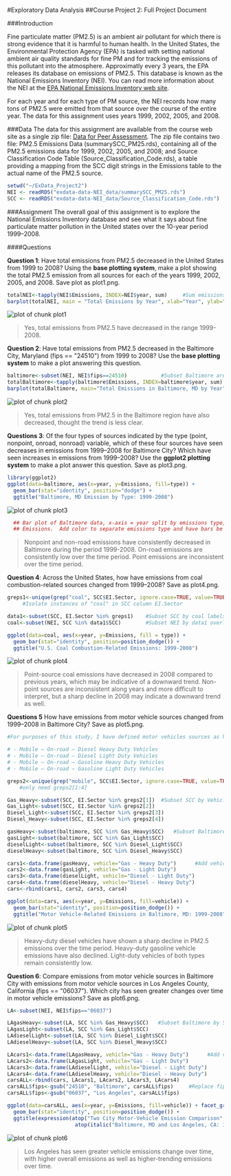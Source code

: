 
#Exploratory Data Analysis
##Course Project 2: Full Project Document


###Introduction

Fine particulate matter (PM2.5) is an ambient air pollutant for which there is strong evidence that it is harmful to human health. In the United States, the Environmental Protection Agency (EPA) is tasked with setting national ambient air quality standards for fine PM and for tracking the emissions of this pollutant into the atmosphere. Approximatly every 3 years, the EPA releases its database on emissions of PM2.5. This database is known as the National Emissions Inventory (NEI). You can read more information about the NEI at the [EPA National Emissions Inventory web site](http://www.epa.gov/ttn/chief/eiinformation.html).


For each year and for each type of PM source, the NEI records how many tons of PM2.5 were emitted from that source over the course of the entire year. The data for this assignment uses years 1999, 2002, 2005, and 2008.

###Data
The data for this assignment are available from the course web site as a single zip file: [Data for Peer Assessment](https://d396qusza40orc.cloudfront.net/exdata%2Fdata%2FNEI_data.zip).  The zip file contains two file: PM2.5 Emissions Data (summarySCC_PM25.rds), containing all of the PM2.5 emissions data for 1999, 2002, 2005, and 2008; and Source Classification Code Table (Source_Classification_Code.rds), a table providing a mapping from the SCC digit strings in the Emissions table to the actual name of the PM2.5 source. 


```r
setwd("~/ExData_Project2")
NEI <- readRDS("exdata-data-NEI_data/summarySCC_PM25.rds")             #PM2.5 Emissions Data
SCC <- readRDS("exdata-data-NEI_data/Source_Classification_Code.rds")  #Source Classification Code
```


###Assignment
The overall goal of this assignment is to explore the National Emissions Inventory database and see what it says about fine particulate matter pollution in the United states over the 10-year period 1999–2008. 


####Questions

**Question 1**:  Have total emissions from PM2.5 decreased in the United States from 1999 to 2008? Using the **base plotting system**, make a plot showing the total PM2.5 emission from all sources for each of the years 1999, 2002, 2005, and 2008.  Save plot as plot1.png.


```r
totalNEI<-tapply(NEI$Emissions, INDEX=NEI$year, sum)     #Sum emissions per year
barplot(totalNEI, main = "Total Emissions by Year", xlab="Year", ylab="Emissions")
```

![plot of chunk plot1](./fullProject_files/figure-html/plot1.png) 

> Yes, total emissions from PM2.5 have decreased in the range 1999-2008.

**Question 2**: Have total emissions from PM2.5 decreased in the Baltimore City, Maryland (fips == "24510") from 1999 to 2008? Use the **base plotting system** to make a plot answering this question.


```r
baltimore<-subset(NEI, NEI$fips==24510)           #Subset Baltimore area
totalBaltimore<-tapply(baltimore$Emissions, INDEX=baltimore$year, sum)   #Sum emissions per year
barplot(totalBaltimore, main="Total Emissions in Baltimore, MD by Year", xlab="Year", ylab="Emissions")
```

![plot of chunk plot2](./fullProject_files/figure-html/plot2.png) 

> Yes, total emissions from PM2.5 in the Baltimore region have also decreased, thought the trend is less clear.  

**Questions 3**:  Of the four types of sources indicated by the type (point, nonpoint, onroad, nonroad) variable, which of these four sources have seen decreases in emissions from 1999–2008 for Baltimore City? Which have seen increases in emissions from 1999–2008? Use the **ggplot2 plotting system** to make a plot answer this question.  Save as plot3.png.


```r
library(ggplot2)
ggplot(data=baltimore, aes(x=year, y=Emissions, fill=type)) +    
  geom_bar(stat="identity", position="dodge") +
  ggtitle("Baltimore, MD Emission by Type: 1999-2008")
```

![plot of chunk plot3](./fullProject_files/figure-html/plot3.png) 

```r
  ## Bar plot of Baltimore data, x-axis = year split by emissions type, y-axis = total     
  ## Emissions.  Add color to separate emissions type and have bars be side-by-side (not stacked)
```

> Nonpoint and non-road emissions have consistently decreased in Baltimore during the period 1999-2008.  On-road emissions are consistently low over the time period.  Point emissions are inconsistent over the time period.     


**Question 4**: Across the United States, how have emissions from coal combustion-related sources changed from 1999–2008?  Save as plot4.png.


```r
greps1<-unique(grep("coal", SCC$EI.Sector, ignore.case=TRUE, value=TRUE))  
     #Isolate instances of "coal" in SCC column EI.Sector

data1<-subset(SCC, EI.Sector %in% greps1)    #Subset SCC by coal labels
coal<-subset(NEI, SCC %in% data1$SCC)        #Subset NEI by data1 overlaps

ggplot(data=coal, aes(x=year, y=Emissions, fill = type)) + 
  geom_bar(stat="identity", position=position_dodge()) + 
  ggtitle("U.S. Coal Combustion-Related Emissions: 1999-2008")
```

![plot of chunk plot4](./fullProject_files/figure-html/plot4.png) 

> Point-source coal emissions have decreased in 2008 compared to previous years, which may be indicative of a downward trend.  Non-point sources are inconsistent along years and more difficult to interpret, but a sharp decline in 2008 may indicate a downward trend as well.


**Questions 5**  How have emissions from motor vehicle sources changed from 1999–2008 in Baltimore City?
Save as plot5.png.


```r
#For purposes of this study, I have defined motor vehicles sources as highway vehicles.  Included categories #are:

# - Mobile – On-road – Diesel Heavy Duty Vehicles
# - Mobile – On-road – Diesel Light Duty Vehicles
# - Mobile – On-road – Gasoline Heavy Duty Vehicles
# - Mobile – On-road – Gasoline Light Duty Vehicles

greps2<-unique(grep("mobile", SCC$EI.Sector, ignore.case=TRUE, value=TRUE))  
    #only need greps2[1:4]

Gas_Heavy<-subset(SCC, EI.Sector %in% greps2[1])  #Subset SCC by Vehicle Type
Gas_Light<-subset(SCC, EI.Sector %in% greps2[2])
Diesel_Light<-subset(SCC, EI.Sector %in% greps2[3])
Diesel_Heavy<-subset(SCC, EI.Sector %in% greps2[4])

gasHeavy<-subset(baltimore, SCC %in% Gas_Heavy$SCC)   #Subset Baltimore by SCC retaining vehicle type 
gasLight<-subset(baltimore, SCC %in% Gas_Light$SCC)
dieselLight<-subset(baltimore, SCC %in% Diesel_Light$SCC)
dieselHeavy<-subset(baltimore, SCC %in% Diesel_Heavy$SCC)

cars1<-data.frame(gasHeavy, vehicle="Gas - Heavy Duty")      #Add vehicle type column to NEI 
cars2<-data.frame(gasLight, vehicle="Gas - Light Duty")
cars3<-data.frame(dieselLight, vehicle="Diesel - Light Duty")
cars4<-data.frame(dieselHeavy, vehicle="Diesel - Heavy Duty")
cars<-rbind(cars1, cars2, cars3, cars4) 

ggplot(data=cars, aes(x=year, y=Emissions, fill=vehicle)) +
  geom_bar(stat="identity", position=position_dodge()) +
  ggtitle("Motor Vehicle-Related Emissions in Baltimore, MD: 1999-2008")
```

![plot of chunk plot5](./fullProject_files/figure-html/plot5.png) 

> Heavy-duty diesel vehicles have shown a sharp decline in PM2.5 emissions over the time period.  Heavy-duty gasoline vehicle emissions have also declined.  Light-duty vehicles of both types remain consistently low.  


**Question 6**:  Compare emissions from motor vehicle sources in Baltimore City with emissions from motor vehicle sources in Los Angeles County, California (fips == "06037"). Which city has seen greater changes over time in motor vehicle emissions?  Save as plot6.png.


```r
LA<-subset(NEI, NEI$fips=="06037") 

LAgasHeavy<-subset(LA, SCC %in% Gas_Heavy$SCC)   #Subset Baltimore by SCC retaining vehicle type 
LAgasLight<-subset(LA, SCC %in% Gas_Light$SCC)
LAdieselLight<-subset(LA, SCC %in% Diesel_Light$SCC)
LAdieselHeavy<-subset(LA, SCC %in% Diesel_Heavy$SCC)

LAcars1<-data.frame(LAgasHeavy, vehicle="Gas - Heavy Duty")      #Add vehicle type column to NEI 
LAcars2<-data.frame(LAgasLight, vehicle="Gas - Light Duty")
LAcars3<-data.frame(LAdieselLight, vehicle="Diesel - Light Duty")
LAcars4<-data.frame(LAdieselHeavy, vehicle="Diesel - Heavy Duty")
carsALL<-rbind(cars, LAcars1, LAcars2, LAcars3, LAcars4) 
carsALL$fips<-gsub("24510", "Baltimore", carsALL$fips)     #Replace fips with city names
carsALL$fips<-gsub("06037", "Los Angeles", carsALL$fips)

ggplot(data=carsALL, aes(x=year, y=Emissions, fill=vehicle)) + facet_grid(.~fips) +
  geom_bar(stat="identity", position=position_dodge()) +
  ggtitle(expression(atop("Two City Motor-Vehicle Emission Comparison", 
                      atop(italic("Baltimore, MD and Los Angeles, CA: 1999-2008")))))
```

![plot of chunk plot6](./fullProject_files/figure-html/plot6.png) 

> Los Angeles has seen greater vehicle emissions change over time, with higher overall emissions as well as higher-trending emissions over time.  


